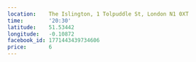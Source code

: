 ```yaml
---
location:    The Islington, 1 Tolpuddle St, London N1 0XT
time:        '20:30'
latitude:    51.53442
longitude:   -0.10872
facebook_id: 1771443439734606
price:       6
---
```

